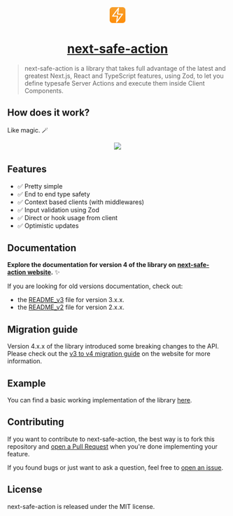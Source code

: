 <div align="center">
  <img src="assets/logo.png" alt="next-safe-action logo" width="36" height="36">
  <a href="https://github.com/TheEdoRan/next-safe-action"><h1>next-safe-action</h1></a>
</div>

> next-safe-action is a library that takes full advantage of the latest and greatest Next.js, React and TypeScript features, using Zod, to let you define typesafe Server Actions and execute them inside Client Components.

## How does it work?

Like magic. 🪄

<div align="center">
  <img src="./assets/demo.gif"/>
</div>

## Features

- ✅ Pretty simple
- ✅ End to end type safety
- ✅ Context based clients (with middlewares)
- ✅ Input validation using Zod
- ✅ Direct or hook usage from client
- ✅ Optimistic updates

## Documentation

**Explore the documentation for version 4 of the library on [next-safe-action website](https://next-safe-action.dev).** ✨

If you are looking for old versions documentation, check out:
- the [README_v3](packages/next-safe-action/README_v3.md) file for version 3.x.x.
- the [README_v2](packages/next-safe-action/README_v2.md) file for version 2.x.x.

## Migration guide

Version 4.x.x of the library introduced some breaking changes to the API. Please check out the [v3 to v4 migration guide](https://next-safe-action.dev/docs/migration-from-v3-to-v4) on the website for more information.

## Example

You can find a basic working implementation of the library [here](packages/example-app).

## Contributing

If you want to contribute to next-safe-action, the best way is to fork this repository and [open a Pull Request](https://github.com/TheEdoRan/next-safe-action/pulls) when you're done implementing your feature.

If you found bugs or just want to ask a question, feel free to [open an issue](https://github.com/TheEdoRan/next-safe-action/issues).

## License

next-safe-action is released under the MIT license.